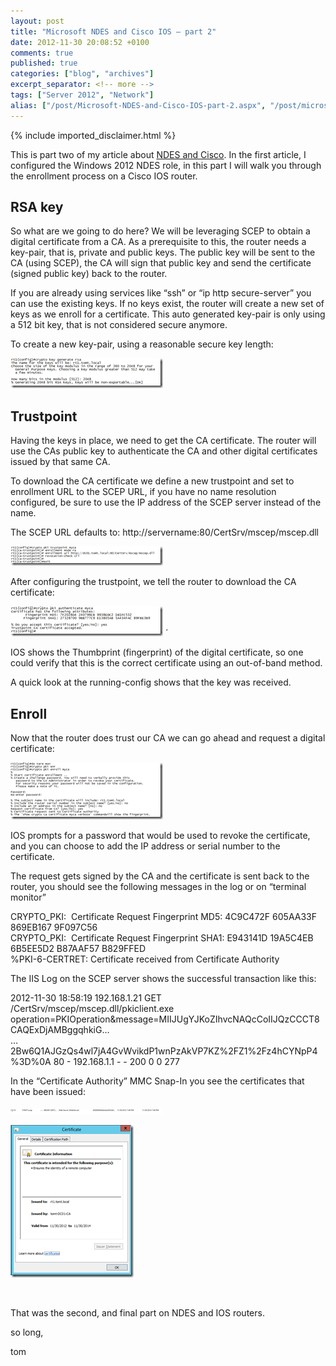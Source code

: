 ```yaml
---
layout: post
title: "Microsoft NDES and Cisco IOS – part 2"
date: 2012-11-30 20:08:52 +0100
comments: true
published: true
categories: ["blog", "archives"]
excerpt_separator: <!-- more -->
tags: ["Server 2012", "Network"]
alias: ["/post/Microsoft-NDES-and-Cisco-IOS-part-2.aspx", "/post/microsoft-ndes-and-cisco-ios-part-2.aspx"]
---
```

<!-- more -->
{% include imported_disclaimer.html %}
<p>This is part two of my article about <a href="/post/Microsoft-NDES-and-Cisco-IOS-part-1.aspx" target="_blank">NDES and Cisco</a>. In the first article, I configured the Windows 2012 NDES role, in this part I will walk you through the enrollment process on a Cisco IOS router.</p>  <h2>RSA key</h2>  <p>So what are we going to do here? We will be leveraging SCEP to obtain a digital certificate from a CA. As a prerequisite to this, the router needs a key-pair, that is, private and public keys. The public key will be sent to the CA (using SCEP), the CA will sign that public key and send the certificate (signed public key) back to the router.</p>  <p>If you are already using services like “ssh” or “ip http secure-server” you can use the existing keys. If no keys exist, the router will create a new set of keys as we enroll for a certificate. This auto generated key-pair is only using a 512 bit key, that is not considered secure anymore.</p>  <p>To create a new key-pair, using a reasonable secure key length:</p>  <p><a href="/assets/image_478.png"><img title="image" style="border-left-width: 0px; border-right-width: 0px; border-bottom-width: 0px; display: inline; border-top-width: 0px" border="0" alt="image" src="/assets/image_thumb_476.png" width="244" height="48" /></a>&#160;</p>  <h2></h2>  <h2></h2>  <h2>Trustpoint</h2>  <p>Having the keys in place, we need to get the CA certificate. The router will use the CAs public key to authenticate the CA and other digital certificates issued by that same CA.</p>  <p>To download the CA certificate we define a new trustpoint and set to enrollment URL to the SCEP URL, if you have no name resolution configured, be sure to use the IP address of the SCEP server instead of the name.</p>  <p>The SCEP URL defaults to: http://servername:80/CertSrv/mscep/mscep.dll</p>  <p><a href="/assets/image_479.png"><img title="image" style="border-left-width: 0px; border-right-width: 0px; border-bottom-width: 0px; display: inline; border-top-width: 0px" border="0" alt="image" src="/assets/image_thumb_477.png" width="244" height="31" /></a> </p>  <p>After configuring the trustpoint, we tell the router to download the CA certificate:</p>  <p><a href="/assets/image_480.png"><img title="image" style="border-left-width: 0px; border-right-width: 0px; border-bottom-width: 0px; display: inline; border-top-width: 0px" border="0" alt="image" src="/assets/image_thumb_478.png" width="244" height="48" /></a> ´</p>  <p>IOS shows the Thumbprint (fingerprint) of the digital certificate, so one could verify that this is the correct certificate using an out-of-band method.</p>  <p>A quick look at the running-config shows that the key was received.</p>  <h2>Enroll</h2>  <p>Now that the router does trust our CA we can go ahead and request a digital certificate:</p>  <p><a href="/assets/image_481.png"><img title="image" style="border-top: 0px; border-right: 0px; border-bottom: 0px; border-left: 0px; display: inline" border="0" alt="image" src="/assets/image_thumb_479.png" width="244" height="91" /></a> </p>  <p>IOS prompts for a password that would be used to revoke the certificate, and you can choose to add the IP address or serial number to the certificate. </p>  <p>The request gets signed by the CA and the certificate is sent back to the router, you should see the following messages in the log or on “terminal monitor”</p>  <p>CRYPTO_PKI:&#160; Certificate Request Fingerprint MD5: 4C9C472F 605AA33F 869EB167 9F097C56    <br />CRYPTO_PKI:&#160; Certificate Request Fingerprint SHA1: E943141D 19A5C4EB 6B5EE5D2 B87AAF57 B829FFED     <br />%PKI-6-CERTRET: Certificate received from Certificate Authority</p>  <p>The IIS Log on the SCEP server shows the successful transaction like this:</p>  <p>2012-11-30 18:58:19 192.168.1.21 GET /CertSrv/mscep/mscep.dll/pkiclient.exe operation=PKIOperation&amp;message=MIIJUgYJKoZIhvcNAQcCoIIJQzCCCT8CAQExDjAMBggqhkiG…   <br />…2Bw6Q1AJGzQs4wl7jA4GvWvikdP1wnPzAkVP7KZ%2FZ1%2Fz4hCYNpP4%3D%0A 80 - 192.168.1.1 - - 200 0 0 277</p>  <p>In the “Certificate Authority” MMC Snap-In you see the certificates that have been issued:</p>  <p><a href="/assets/image_482.png"><img title="image" style="border-top: 0px; border-right: 0px; border-bottom: 0px; border-left: 0px; display: inline" border="0" alt="image" src="/assets/image_thumb_480.png" width="244" height="9" /></a> </p>  <p><a href="/assets/image_483.png"><img title="image" style="border-top: 0px; border-right: 0px; border-bottom: 0px; border-left: 0px; display: inline" border="0" alt="image" src="/assets/image_thumb_481.png" width="197" height="244" /></a> </p>  <p>&#160;</p>  <p>That was the second, and final part on NDES and IOS routers.</p>  <p>so long,</p>  <p>tom</p>
